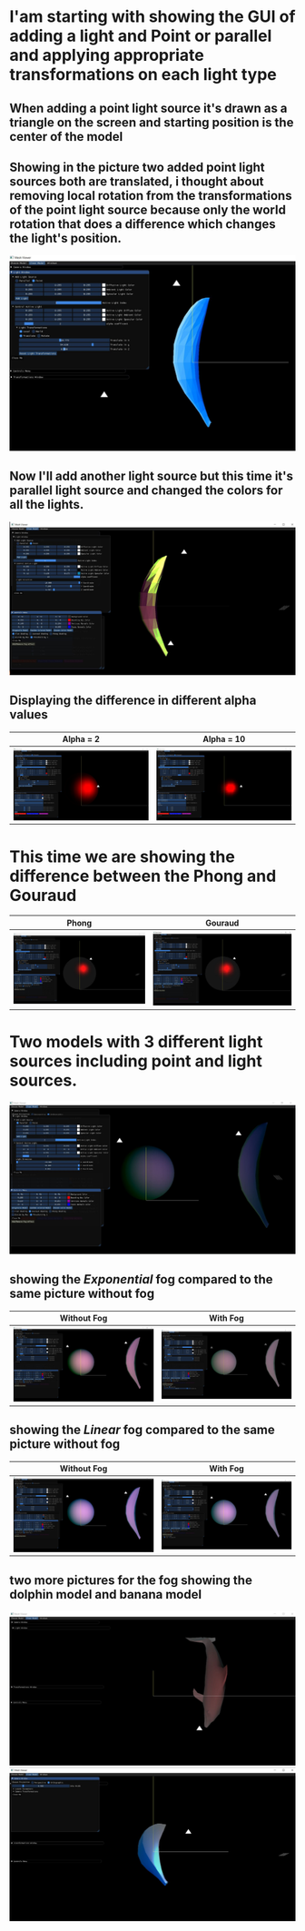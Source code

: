 # I'am starting with showing the GUI of adding a light and Point or parallel and applying appropriate transformations on each light type
## When adding a point light source it's drawn as a triangle on the screen and starting position is the center of the model
## Showing in the picture two added point light sources both are translated, i thought about removing local rotation from the transformations of the point light source because only the world rotation that does a difference which changes the light's position.
![](https://github.com/HaifaGraphicsCourses/computergraphics2021-f-r-i-e-n-d-s/blob/master/Images/Assignment2Part2_1.JPG)
## Now I'll add another light source but this time it's parallel light source and changed the colors for all the lights.
![](https://github.com/HaifaGraphicsCourses/computergraphics2021-f-r-i-e-n-d-s/blob/master/Images/Assignment2Part2_2.JPG)
## Displaying the difference in different alpha values
Alpha = 2      |  Alpha = 10
:-------------------------:|:-------------------------:
![](https://github.com/HaifaGraphicsCourses/computergraphics2021-f-r-i-e-n-d-s/blob/master/Images/Assignment2Part2_4.JPG)|  ![](https://github.com/HaifaGraphicsCourses/computergraphics2021-f-r-i-e-n-d-s/blob/master/Images/Assignment2Part2_5.JPG)

# This time we are showing the difference between the Phong and Gouraud
Phong    |  Gouraud
:-------------------------:|:-------------------------:
![](https://github.com/HaifaGraphicsCourses/computergraphics2021-f-r-i-e-n-d-s/blob/master/Images/Assignment2Part2_3.JPG)|  ![](https://github.com/HaifaGraphicsCourses/computergraphics2021-f-r-i-e-n-d-s/blob/master/Images/Assignment2Part2_6.JPG)
# Two models with 3 different light sources including point and light sources.
![](https://github.com/HaifaGraphicsCourses/computergraphics2021-f-r-i-e-n-d-s/blob/master/Images/Assignment2Part2_7.JPG)
## showing the *Exponential* fog compared to the same picture without fog
Without Fog    |  With Fog
:-------------------------:|:-------------------------:
![](https://github.com/HaifaGraphicsCourses/computergraphics2021-f-r-i-e-n-d-s/blob/master/Images/Assignment2Part2_8.JPG)|  ![](https://github.com/HaifaGraphicsCourses/computergraphics2021-f-r-i-e-n-d-s/blob/master/Images/Assignment2Part2_9.JPG)
## showing the *Linear* fog compared to the same picture without fog
Without Fog    |  With Fog
:-------------------------:|:-------------------------:
![](https://github.com/HaifaGraphicsCourses/computergraphics2021-f-r-i-e-n-d-s/blob/master/Images/Assignment2Part2_10.JPG)|  ![](https://github.com/HaifaGraphicsCourses/computergraphics2021-f-r-i-e-n-d-s/blob/master/Images/Assignment2Part2_11.JPG)
## two more pictures for the fog showing the dolphin model and banana model
![](https://github.com/HaifaGraphicsCourses/computergraphics2021-f-r-i-e-n-d-s/blob/master/Images/DolphinFog.JPG)
![](https://github.com/HaifaGraphicsCourses/computergraphics2021-f-r-i-e-n-d-s/blob/master/Images/BananaFog.JPG)
